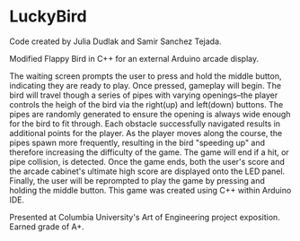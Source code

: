 # LuckyBird
Code created by Julia Dudlak and Samir Sanchez Tejada.

Modified Flappy Bird in C++ for an external Arduino arcade display. 

The waiting screen prompts the user to press and hold the middle button, indicating they are ready to play. Once pressed, gameplay will begin. The bird will travel though a series of pipes with varying openings–the player controls the heigh of the bird via the right(up) and left(down) buttons. The pipes are randomly generated to ensure the opening is always wide enough for the bird to fit through. Each obstacle successfully navigated results in additional points for the player. As the player moves along the course, the pipes spawn more frequently, resulting in the bird "speeding up" and therefore increasing the difficulty of the game. The game will end if a hit, or pipe collision, is detected. Once the game ends, both the user's score and the arcade cabinet's ultimate high score are displayed onto the LED panel. Finally, the user will be reprompted to play the game by pressing and holding the middle button. This game was created using C++ within Arduino IDE.

Presented at Columbia University's Art of Engineering project exposition. Earned grade of A+.
